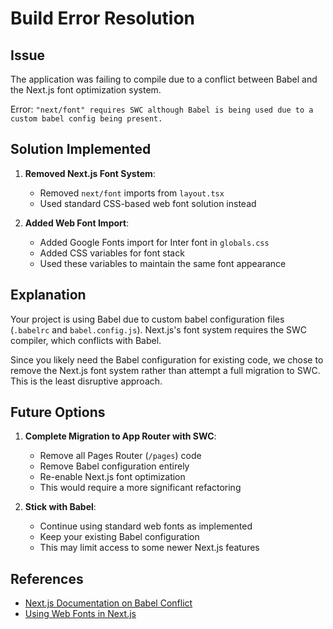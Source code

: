 # Build Error Resolution

## Issue
The application was failing to compile due to a conflict between Babel and the Next.js font optimization system.

Error: `"next/font" requires SWC although Babel is being used due to a custom babel config being present.`

## Solution Implemented
1. **Removed Next.js Font System**:
   - Removed `next/font` imports from `layout.tsx`
   - Used standard CSS-based web font solution instead

2. **Added Web Font Import**:
   - Added Google Fonts import for Inter font in `globals.css`
   - Added CSS variables for font stack
   - Used these variables to maintain the same font appearance

## Explanation
Your project is using Babel due to custom babel configuration files (`.babelrc` and `babel.config.js`). Next.js's font system requires the SWC compiler, which conflicts with Babel.

Since you likely need the Babel configuration for existing code, we chose to remove the Next.js font system rather than attempt a full migration to SWC. This is the least disruptive approach.

## Future Options

1. **Complete Migration to App Router with SWC**:
   - Remove all Pages Router (`/pages`) code
   - Remove Babel configuration entirely
   - Re-enable Next.js font optimization
   - This would require a more significant refactoring

2. **Stick with Babel**:
   - Continue using standard web fonts as implemented
   - Keep your existing Babel configuration
   - This may limit access to some newer Next.js features

## References
- [Next.js Documentation on Babel Conflict](https://nextjs.org/docs/messages/babel-font-loader-conflict)
- [Using Web Fonts in Next.js](https://nextjs.org/docs/basic-features/font-optimization)
